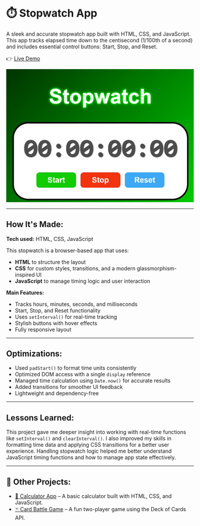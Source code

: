 # ⏱️ Stopwatch App  
A sleek and accurate stopwatch app built with HTML, CSS, and JavaScript. This app tracks elapsed time down to the centisecond (1/100th of a second) and includes essential control buttons: Start, Stop, and Reset.

👉 [Live Demo](https://zunaid990.github.io/Stopwatch-app/)

![Stopwatch Screenshot](./img/Stopwatch.JPG)

---

## How It's Made:

**Tech used:** HTML, CSS, JavaScript

This stopwatch is a browser-based app that uses:
- **HTML** to structure the layout
- **CSS** for custom styles, transitions, and a modern glassmorphism-inspired UI
- **JavaScript** to manage timing logic and user interaction

**Main Features:**
- Tracks hours, minutes, seconds, and milliseconds
- Start, Stop, and Reset functionality
- Uses `setInterval()` for real-time tracking
- Stylish buttons with hover effects
- Fully responsive layout

---

## Optimizations:

- Used `padStart()` to format time units consistently
- Optimized DOM access with a single `display` reference
- Managed time calculation using `Date.now()` for accurate results
- Added transitions for smoother UI feedback
- Lightweight and dependency-free

---

## Lessons Learned:

This project gave me deeper insight into working with real-time functions like `setInterval()` and `clearInterval()`. I also improved my skills in formatting time data and applying CSS transitions for a better user experience. Handling stopwatch logic helped me better understand JavaScript timing functions and how to manage app state effectively.

---

## 🔗 Other Projects:

- [🧮 Calculator App](https://github.com/Zunaid990/calculator-app.git) – A basic calculator built with HTML, CSS, and JavaScript.
- [🃏 Card Battle Game](https://github.com/Zunaid990/zunaids-card-battle.git) – A fun two-player game using the Deck of Cards API.
